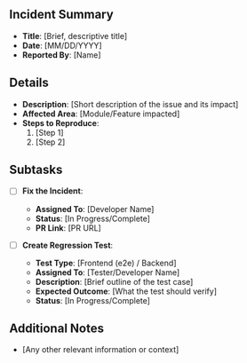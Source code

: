 ## Incident Summary
- **Title**: [Brief, descriptive title]
- **Date**: [MM/DD/YYYY]
- **Reported By**: [Name]

## Details
- **Description**: [Short description of the issue and its impact]
- **Affected Area**: [Module/Feature impacted]
- **Steps to Reproduce**:
  1. [Step 1]
  2. [Step 2]

## Subtasks
- [ ] **Fix the Incident**:
  - **Assigned To**: [Developer Name]
  - **Status**: [In Progress/Complete]
  - **PR Link**: [PR URL]

- [ ] **Create Regression Test**: 
  - **Test Type**: [Frontend (e2e) / Backend]
  - **Assigned To**: [Tester/Developer Name]
  - **Description**: [Brief outline of the test case]
  - **Expected Outcome**: [What the test should verify]
  - **Status**: [In Progress/Complete]

## Additional Notes
- [Any other relevant information or context]
